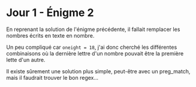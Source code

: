 # Jour 1 - Énigme 2

En reprenant la solution de l'énigme précédente, il fallait remplacer les nombres écrits en texte en nombre.

Un peu compliqué car `oneight = 18`, j'ai donc cherché les différentes combinaisons où la dernière lettre d'un nombre pouvait être la première lette d'un autre.

Il existe sûrement une solution plus simple, peut-être avec un preg_match, mais il faudrait trouver le bon regex...